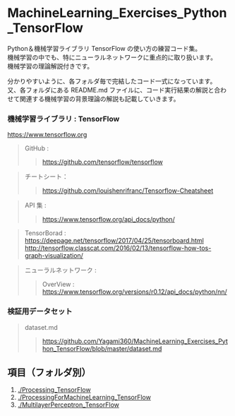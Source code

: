 # MachineLearning_Exercises_Python_TensorFlow
Python＆機械学習ライブラリ TensorFlow の使い方の練習コード集。</br>
機械学習の中でも、特にニューラルネットワークに重点的に取り扱います。</br>
機械学習の理論解説付きです。</br>

分かりやすいように、各フォルダ毎で完結したコード一式になっています。</br>
又、各フォルダにある README.md ファイルに、コード実行結果の解説と合わせて関連する機械学習の背景理論の解説も記載していきます。


### 機械学習ライブラリ : TensorFlow

https://www.tensorflow.org </br>

> GitHub : 
>> https://github.com/tensorflow/tensorflow </br>

> チートシート： </br>
>> https://github.com/louishenrifranc/Tensorflow-Cheatsheet </br>

> API 集 : </br>
>> https://www.tensorflow.org/api_docs/python/ </br>

> TensorBorad : </br>
https://deepage.net/tensorflow/2017/04/25/tensorboard.html </br>
http://tensorflow.classcat.com/2016/02/13/tensorflow-how-tos-graph-visualization/</br>

> ニューラルネットワーク :</br>
>> OverView :</br>
https://www.tensorflow.org/versions/r0.12/api_docs/python/nn/</br>

### 検証用データセット
> dataset.md
>> https://github.com/Yagami360/MachineLearning_Exercises_Python_TensorFlow/blob/master/dataset.md

## 項目（フォルダ別）

1. [./Processing_TensorFlow](https://github.com/Yagami360/MachineLearning_Exercises_Python_TensorFlow/tree/master/Processing_TensorFlow)
1. [./ProcessingForMachineLearning_TensorFlow](https://github.com/Yagami360/MachineLearning_Exercises_Python_TensorFlow/tree/master/ProcessingForMachineLearning_TensorFlow)
1. [./MultilayerPerceptron_TensorFlow](https://github.com/Yagami360/MachineLearning_Exercises_Python_TensorFlow/tree/master/MultilayerPerceptron_TensorFlow)